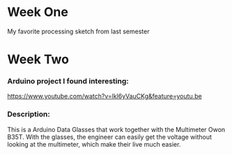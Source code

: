 # Week One
My favorite processing sketch from last semester

# Week Two
### Arduino project I found interesting:
https://www.youtube.com/watch?v=lkl6yVauCKg&feature=youtu.be

### Description: 
This is a Arduino Data Glasses that work together with the Multimeter Owon B35T. With the glasses, the engineer can easily get the voltage without looking at the multimeter, which make their live much easier.




